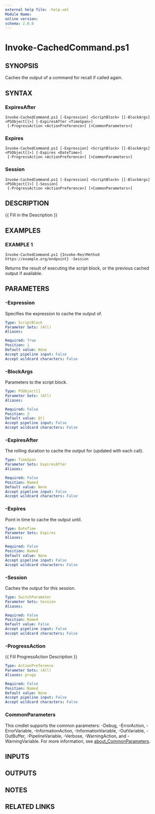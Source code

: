 ```yaml
---
external help file: -help.xml
Module Name:
online version:
schema: 2.0.0
---
```


# Invoke-CachedCommand.ps1

## SYNOPSIS
Caches the output of a command for recall if called again.

## SYNTAX

### ExpiresAfter
```
Invoke-CachedCommand.ps1 [-Expression] <ScriptBlock> [[-BlockArgs] <PSObject[]>] [-ExpiresAfter <TimeSpan>]
 [-ProgressAction <ActionPreference>] [<CommonParameters>]
```

### Expires
```
Invoke-CachedCommand.ps1 [-Expression] <ScriptBlock> [[-BlockArgs] <PSObject[]>] [-Expires <DateTime>]
 [-ProgressAction <ActionPreference>] [<CommonParameters>]
```

### Session
```
Invoke-CachedCommand.ps1 [-Expression] <ScriptBlock> [[-BlockArgs] <PSObject[]>] [-Session]
 [-ProgressAction <ActionPreference>] [<CommonParameters>]
```

## DESCRIPTION
{{ Fill in the Description }}

## EXAMPLES

### EXAMPLE 1
```
Invoke-CachedCommand.ps1 {Invoke-RestMethod https://example.org/endpoint} -Session
```

Returns the result of executing the script block, or the previous cached output if available.

## PARAMETERS

### -Expression
Specifies the expression to cache the output of.

```yaml
Type: ScriptBlock
Parameter Sets: (All)
Aliases:

Required: True
Position: 1
Default value: None
Accept pipeline input: False
Accept wildcard characters: False
```

### -BlockArgs
Parameters to the script block.

```yaml
Type: PSObject[]
Parameter Sets: (All)
Aliases:

Required: False
Position: 2
Default value: @()
Accept pipeline input: False
Accept wildcard characters: False
```

### -ExpiresAfter
The rolling duration to cache the output for (updated with each call).

```yaml
Type: TimeSpan
Parameter Sets: ExpiresAfter
Aliases:

Required: False
Position: Named
Default value: None
Accept pipeline input: False
Accept wildcard characters: False
```

### -Expires
Point in time to cache the output until.

```yaml
Type: DateTime
Parameter Sets: Expires
Aliases:

Required: False
Position: Named
Default value: None
Accept pipeline input: False
Accept wildcard characters: False
```

### -Session
Caches the output for this session.

```yaml
Type: SwitchParameter
Parameter Sets: Session
Aliases:

Required: False
Position: Named
Default value: False
Accept pipeline input: False
Accept wildcard characters: False
```

### -ProgressAction
{{ Fill ProgressAction Description }}

```yaml
Type: ActionPreference
Parameter Sets: (All)
Aliases: proga

Required: False
Position: Named
Default value: None
Accept pipeline input: False
Accept wildcard characters: False
```

### CommonParameters
This cmdlet supports the common parameters: -Debug, -ErrorAction, -ErrorVariable, -InformationAction, -InformationVariable, -OutVariable, -OutBuffer, -PipelineVariable, -Verbose, -WarningAction, and -WarningVariable. For more information, see [about_CommonParameters](http://go.microsoft.com/fwlink/?LinkID=113216).

## INPUTS

## OUTPUTS

## NOTES

## RELATED LINKS
